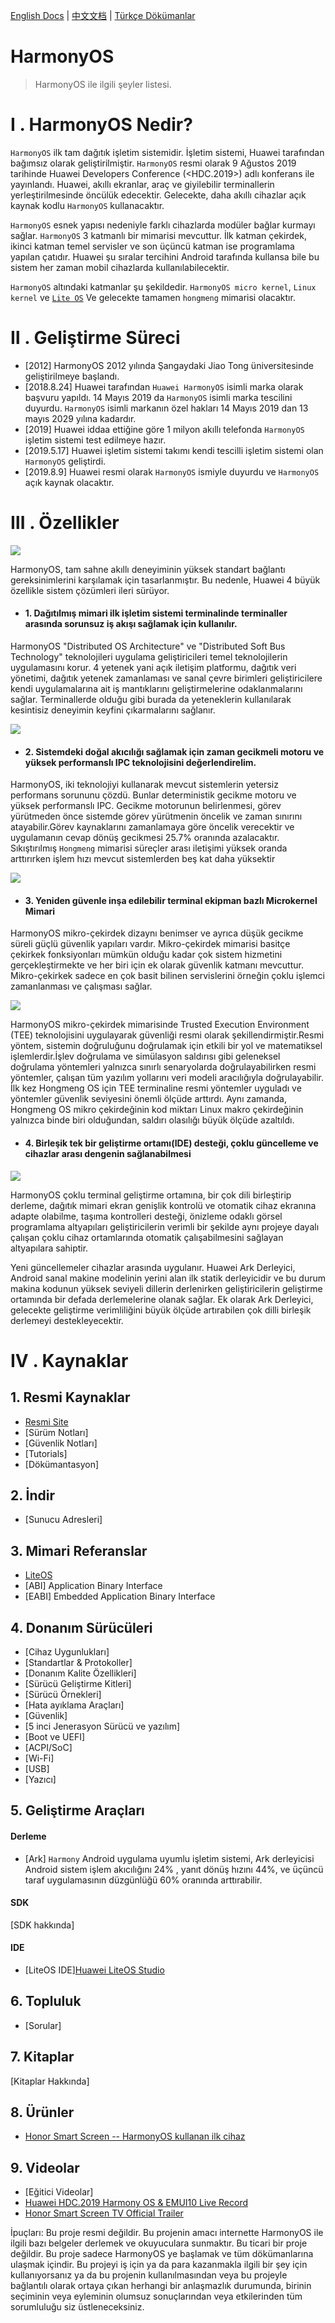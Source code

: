 [English Docs](../README.md)  |  [中文文档](README-zh.md)  |  [Türkçe Dökümanlar](README-tr.md)


# HarmonyOS
 
> HarmonyOS ile ilgili şeyler listesi.


# Ⅰ . HarmonyOS Nedir?
`HarmonyOS` ilk tam dağıtık işletim sistemidir. İşletim sistemi, Huawei tarafından bağımsız olarak geliştirilmiştir. `HarmonyOS` resmi olarak 9 Ağustos 2019 tarihinde Huawei Developers Conference (<HDC.2019>) adlı konferans ile yayınlandı. Huawei, akıllı ekranlar, araç ve giyilebilir terminallerin yerleştirilmesinde öncülük edecektir. Gelecekte, daha akıllı cihazlar açık kaynak kodlu `HarmonyOS` kullanacaktır.


`HarmonyOS` esnek yapısı nedeniyle farklı cihazlarda modüler bağlar kurmayı sağlar. `HarmonyOS` 3 katmanlı bir mimarisi mevcuttur. İlk katman çekirdek, ikinci katman temel servisler ve son üçüncü katman ise programlama yapılan çatıdır. Huawei şu sıralar tercihini Android tarafında kullansa bile bu sistem her zaman mobil cihazlarda kullanılabilecektir. 

`HarmonyOS` altındaki katmanlar şu şekildedir. `HarmonyOS micro kernel`, `Linux kernel` ve [`Lite OS`](https://github.com/Awesome-HarmonyOS/HarmonyOS/tree/master/Huawei_LiteOS) 
Ve gelecekte tamamen `hongmeng` mimarisi olacaktır.

# Ⅱ . Geliştirme Süreci
- [2012] HarmonyOS 2012 yılında Şangaydaki Jiao Tong üniversitesinde geliştirilmeye başlandı.
- [2018.8.24] Huawei tarafından `Huawei HarmonyOS` isimli marka olarak başvuru yapıldı. 14 Mayıs 2019 da `HarmonyOS` isimli marka tescilini duyurdu. `HarmonyOS` isimli markanın özel hakları 14 Mayıs 2019 dan 13 mayıs 2029 yılına kadardır.
- [2019] Huawei iddaa ettiğine göre  1 milyon akıllı telefonda `HarmonyOS` işletim sistemi test edilmeye hazır.
- [2019.5.17] Huawei işletim sistemi takımı kendi tescilli işletim sistemi olan `HarmonyOS` geliştirdi.
- [2019.8.9]  Huawei resmi olarak `HarmonyOS` ismiyle duyurdu ve `HarmonyOS` açık kaynak olacaktır.

# Ⅲ . Özellikler
![](../assets/img/harmony/features.png)

HarmonyOS, tam sahne akıllı deneyiminin yüksek standart bağlantı gereksinimlerini karşılamak için tasarlanmıştır. Bu nedenle, Huawei 4 büyük özellikle sistem çözümleri ileri sürüyor.

* #### 1. Dağıtılmış mimari ilk işletim sistemi terminalinde terminaller arasında sorunsuz iş akışı sağlamak için kullanılır. 

HarmonyOS "Distributed OS Architecture" ve "Distributed Soft Bus Technology" teknolojileri uygulama geliştiricileri temel teknolojilerin uygulamasını korur. 4 yetenek yani açık iletişim platformu, dağıtık veri yönetimi, dağıtık yetenek zamanlaması ve sanal çevre birimleri geliştiricilere kendi uygulamalarına ait iş mantıklarını geliştirmelerine odaklanmalarını sağlar.
Terminallerde olduğu gibi burada da yeteneklerin kullanılarak kesintisiz deneyimin keyfini çıkarmalarını sağlanır.

![](../assets/img/harmony/harmonyos1.jpg)

* #### 2. Sistemdeki doğal akıcılığı sağlamak için zaman gecikmeli motoru ve yüksek performanslı IPC teknolojisini değerlendirelim.

HarmonyOS, iki teknolojiyi kullanarak mevcut sistemlerin yetersiz performans sorununu çözdü.
Bunlar deterministik gecikme motoru ve yüksek performanslı IPC. Gecikme motorunun belirlenmesi, görev yürütmeden önce sistemde görev yürütmenin öncelik ve zaman sınırını atayabilir.Görev kaynaklarını zamanlamaya göre öncelik verecektir ve uygulamanın cevap dönüş gecikmesi 25.7% oranında azalacaktır. Sıkıştırılmış `Hongmeng` mimarisi süreçler arası iletişimi yüksek oranda arttırırken işlem hızı mevcut sistemlerden beş kat daha yüksektir


![](../assets/img/harmony/harmonyos2.jpg)

* #### 3. Yeniden güvenle inşa edilebilir terminal ekipman bazlı Microkernel Mimari

HarmonyOS mikro-çekirdek dizaynı benimser ve ayrıca düşük gecikme süreli güçlü güvenlik yapıları vardır. Mikro-çekirdek mimarisi basitçe çekirkek fonksiyonları mümkün olduğu kadar çok sistem hizmetini gerçekleştirmekte ve her biri için ek olarak güvenlik katmanı mevcuttur. Mikro-çekirkek sadece en çok basit bilinen servislerini örneğin çoklu işlemci zamanlanması ve çalışması sağlar.

![](../assets/img/harmony/harmonyos3.jpg)

HarmonyOS mikro-çekirdek mimarisinde Trusted Execution Environment (TEE) teknolojisini uygulayarak güvenliği resmi olarak şekillendirmiştir.Resmi yöntem, sistemin doğruluğunu doğrulamak için etkili bir yol ve matematiksel işlemlerdir.İşlev doğrulama ve simülasyon saldırısı gibi geleneksel doğrulama yöntemleri yalnızca sınırlı senaryolarda doğrulayabilirken resmi yöntemler, çalışan tüm yazılım yollarını veri modeli aracılığıyla doğrulayabilir. İlk kez Hongmeng OS için TEE terminaline resmi yöntemler uyguladı ve yöntemler güvenlik seviyesini önemli ölçüde arttırdı. Aynı zamanda, Hongmeng OS mikro çekirdeğinin kod miktarı Linux makro çekirdeğinin yalnızca binde biri olduğundan, saldırı olasılığı büyük ölçüde azaltıldı.

* #### 4. Birleşik tek bir geliştirme ortamı(IDE) desteği, çoklu güncelleme ve cihazlar arası dengenin sağlanabilmesi

![](../assets/img/harmony/harmonyos4.jpg)

HarmonyOS çoklu terminal geliştirme ortamına, bir çok dili birleştirip derleme, dağıtık mimari ekran genişlik kontrolü ve otomatik cihaz ekranına adapte olabilme, taşıma kontrolleri desteği, önizleme odaklı görsel programlama altyapıları geliştiricilerin verimli bir şekilde aynı projeye dayalı çalışan çoklu cihaz ortamlarında otomatik çalışabilmesini sağlayan altyapılara sahiptir.
 
Yeni güncellemeler cihazlar arasında uygulanır. Huawei Ark Derleyici, Android sanal makine modelinin yerini alan ilk statik derleyicidir ve bu durum  makina kodunun yüksek seviyeli dillerin derlenirken geliştiricilerin geliştirme ortamında bir defada  derlemelerine olanak sağlar. Ek olarak Ark Derleyici, gelecekte geliştirme verimliliğini büyük ölçüde artırabilen çok dilli birleşik derlemeyi destekleyecektir.


# IV . Kaynaklar


## 1. Resmi Kaynaklar

- [Resmi Site](https://developer.huawei.com)
- [Sürüm Notları]
- [Güvenlik Notları]
- [Tutorials]
- [Dökümantasyon]

## 2. İndir
- [Sunucu Adresleri]

## 3. Mimari Referanslar
- [LiteOS](/src/LiteOS/README.md)
- [ABI] Application Binary Interface
- [EABI] Embedded Application Binary Interface

## 4. Donanım Sürücüleri
- [Cihaz Uygunlukları]
- [Standartlar & Protokoller] 
- [Donanım Kalite Özellikleri]
- [Sürücü Geliştirme Kitleri]
- [Sürücü Örnekleri]
- [Hata ayıklama Araçları]
- [Güvenlik]
- [5 inci Jenerasyon Sürücü ve yazılım]
- [Boot ve UEFI]
- [ACPI/SoC]
- [Wi-Fi]
- [USB]
- [Yazıcı]

## 5. Geliştirme Araçları
#### Derleme
- [Ark] `Harmony` Android uygulama uyumlu işletim sistemi, Ark derleyicisi Android sistem işlem akıcılığını 24% , yanıt dönüş hızını 44%, ve üçüncü taraf uygulamasının düzgünlüğü 60% oranında arttırabilir.

#### SDK
[SDK hakkında]

#### IDE
- [LiteOS IDE][Huawei LiteOS Studio](https://static.huaweicloud.com/upload/files/sdk/LiteOS_IDE.zip)

## 6. Topluluk
- [Sorular]

## 7. Kitaplar
[Kitaplar Hakkında]

## 8. Ürünler

- [Honor Smart Screen -- HarmonyOS kullanan ilk cihaz](products/honor_smart_screen.md)

## 9. Videolar

* [Eğitici Videolar]
* [Huawei HDC.2019 Harmony OS & EMUI10 Live Record](https://youtu.be/yUVGc7zpuKU)
* [Honor Smart Screen TV Official Trailer](https://youtu.be/GczF2CKIGPk)


İpuçları: Bu proje resmi değildir. Bu projenin amacı internette HarmonyOS ile ilgili bazı belgeler derlemek ve okuyuculara sunmaktır. Bu ticari bir proje değildir. Bu proje sadece HarmonyOS ye başlamak ve tüm dökümanlarına ulaşmak içindir. Bu projeyi iş için ya da para kazanmakla ilgili bir şey için kullanıyorsanız ya da bu projenin kullanılmasından veya bu projeyle bağlantılı olarak ortaya çıkan herhangi bir anlaşmazlık durumunda, birinin seçiminin veya eyleminin olumsuz sonuçlarından veya etkilerinden tüm sorumluluğu siz üstleneceksiniz.


